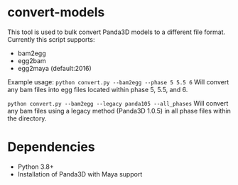 # convert-models
This tool is used to bulk convert Panda3D models to a different file format.
Currently this script supports:
* bam2egg
* egg2bam
* egg2maya<version> (default:2016)

Example usage:
``python convert.py --bam2egg --phase 5 5.5 6``
Will convert any bam files into egg files located within phase 5, 5.5, and 6.

``python convert.py --bam2egg --legacy panda105 --all_phases``
Will convert any bam files using a legacy method (Panda3D 1.0.5) in all phase files within the directory.

# Dependencies 
- Python 3.8+
- Installation of Panda3D with Maya support